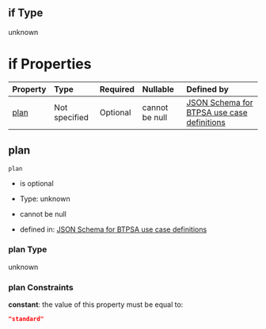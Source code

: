 ## if Type

unknown

# if Properties

| Property      | Type          | Required | Nullable       | Defined by                                                                                                                                                                                                                                  |
| :------------ | :------------ | :------- | :------------- | :------------------------------------------------------------------------------------------------------------------------------------------------------------------------------------------------------------------------------------------ |
| [plan](#plan) | Not specified | Optional | cannot be null | [JSON Schema for BTPSA use case definitions](btpsa-usecase-properties-services-items-allof-1-then-allof-86-then-allof-0-if-properties-plan.md "undefined#/properties/services/items/allOf/1/then/allOf/86/then/allOf/0/if/properties/plan") |

## plan



`plan`

*   is optional

*   Type: unknown

*   cannot be null

*   defined in: [JSON Schema for BTPSA use case definitions](btpsa-usecase-properties-services-items-allof-1-then-allof-86-then-allof-0-if-properties-plan.md "undefined#/properties/services/items/allOf/1/then/allOf/86/then/allOf/0/if/properties/plan")

### plan Type

unknown

### plan Constraints

**constant**: the value of this property must be equal to:

```json
"standard"
```
